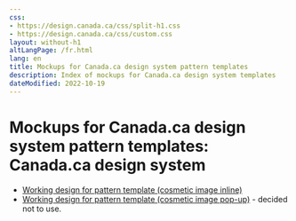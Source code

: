 ```yaml
---
css:
- https://design.canada.ca/css/split-h1.css
- https://design.canada.ca/css/custom.css
layout: without-h1
altLangPage: /fr.html
lang: en
title: Mockups for Canada.ca design system pattern templates
description: Index of mockups for Canada.ca design system templates
dateModified: 2022-10-19
---
```


 <h1 property="name" id="wb-cont" dir="ltr"><span class="stacked"><span>Mockups for Canada.ca design system pattern templates</span>: <span>Canada.ca design system</span></span></h1>
<ul class="mrgn-tp-lg">
  <li><a href="dst-01-en.html">Working design for pattern template (cosmetic image inline)</a></li>
  <li><a href="dst-02-en.html">Working design for pattern template (cosmetic image pop-up)</a> - decided not to use.</li>
</ul>  
